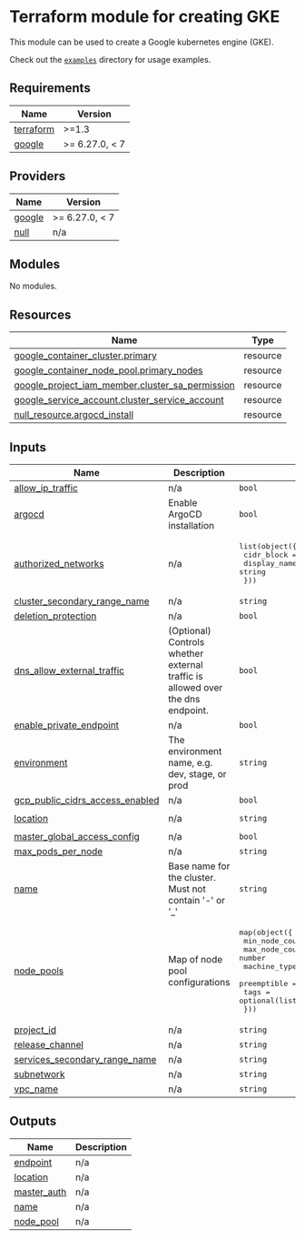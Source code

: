 # Terraform module for creating GKE

This module can be used to create a Google kubernetes engine (GKE).

Check out the [`examples`](/examples) directory for usage examples.

<!-- BEGIN_TF_DOCS -->
## Requirements

| Name | Version |
|------|---------|
| <a name="requirement_terraform"></a> [terraform](#requirement\_terraform) | >=1.3 |
| <a name="requirement_google"></a> [google](#requirement\_google) | >= 6.27.0, < 7 |

## Providers

| Name | Version |
|------|---------|
| <a name="provider_google"></a> [google](#provider\_google) | >= 6.27.0, < 7 |
| <a name="provider_null"></a> [null](#provider\_null) | n/a |

## Modules

No modules.

## Resources

| Name | Type |
|------|------|
| [google_container_cluster.primary](https://registry.terraform.io/providers/hashicorp/google/latest/docs/resources/container_cluster) | resource |
| [google_container_node_pool.primary_nodes](https://registry.terraform.io/providers/hashicorp/google/latest/docs/resources/container_node_pool) | resource |
| [google_project_iam_member.cluster_sa_permission](https://registry.terraform.io/providers/hashicorp/google/latest/docs/resources/project_iam_member) | resource |
| [google_service_account.cluster_service_account](https://registry.terraform.io/providers/hashicorp/google/latest/docs/resources/service_account) | resource |
| [null_resource.argocd_install](https://registry.terraform.io/providers/hashicorp/null/latest/docs/resources/resource) | resource |

## Inputs

| Name | Description | Type | Default | Required |
|------|-------------|------|---------|:--------:|
| <a name="input_allow_ip_traffic"></a> [allow\_ip\_traffic](#input\_allow\_ip\_traffic) | n/a | `bool` | `true` | no |
| <a name="input_argocd"></a> [argocd](#input\_argocd) | Enable ArgoCD installation | `bool` | `false` | no |
| <a name="input_authorized_networks"></a> [authorized\_networks](#input\_authorized\_networks) | n/a | <pre>list(object({<br/>    cidr_block = string<br/>    display_name = string<br/>  }))</pre> | `[]` | no |
| <a name="input_cluster_secondary_range_name"></a> [cluster\_secondary\_range\_name](#input\_cluster\_secondary\_range\_name) | n/a | `string` | n/a | yes |
| <a name="input_deletion_protection"></a> [deletion\_protection](#input\_deletion\_protection) | n/a | `bool` | `true` | no |
| <a name="input_dns_allow_external_traffic"></a> [dns\_allow\_external\_traffic](#input\_dns\_allow\_external\_traffic) | (Optional) Controls whether external traffic is allowed over the dns endpoint. | `bool` | `null` | no |
| <a name="input_enable_private_endpoint"></a> [enable\_private\_endpoint](#input\_enable\_private\_endpoint) | n/a | `bool` | `true` | no |
| <a name="input_environment"></a> [environment](#input\_environment) | The environment name, e.g. dev, stage, or prod | `string` | n/a | yes |
| <a name="input_gcp_public_cidrs_access_enabled"></a> [gcp\_public\_cidrs\_access\_enabled](#input\_gcp\_public\_cidrs\_access\_enabled) | n/a | `bool` | `null` | no |
| <a name="input_location"></a> [location](#input\_location) | n/a | `string` | `"europe-west3"` | no |
| <a name="input_master_global_access_config"></a> [master\_global\_access\_config](#input\_master\_global\_access\_config) | n/a | `bool` | `false` | no |
| <a name="input_max_pods_per_node"></a> [max\_pods\_per\_node](#input\_max\_pods\_per\_node) | n/a | `string` | `"30"` | no |
| <a name="input_name"></a> [name](#input\_name) | Base name for the cluster. Must not contain '-' or '\_' | `string` | n/a | yes |
| <a name="input_node_pools"></a> [node\_pools](#input\_node\_pools) | Map of node pool configurations | <pre>map(object({<br/>    min_node_count = number<br/>    max_node_count = number<br/>    machine_type   = optional(string, "e2-medium")<br/>    preemptible    = optional(bool, false)<br/>    tags           = optional(list(string),[])<br/>  }))</pre> | n/a | yes |
| <a name="input_project_id"></a> [project\_id](#input\_project\_id) | n/a | `string` | n/a | yes |
| <a name="input_release_channel"></a> [release\_channel](#input\_release\_channel) | n/a | `string` | `"REGULAR"` | no |
| <a name="input_services_secondary_range_name"></a> [services\_secondary\_range\_name](#input\_services\_secondary\_range\_name) | n/a | `string` | n/a | yes |
| <a name="input_subnetwork"></a> [subnetwork](#input\_subnetwork) | n/a | `string` | `""` | no |
| <a name="input_vpc_name"></a> [vpc\_name](#input\_vpc\_name) | n/a | `string` | `"default"` | no |

## Outputs

| Name | Description |
|------|-------------|
| <a name="output_endpoint"></a> [endpoint](#output\_endpoint) | n/a |
| <a name="output_location"></a> [location](#output\_location) | n/a |
| <a name="output_master_auth"></a> [master\_auth](#output\_master\_auth) | n/a |
| <a name="output_name"></a> [name](#output\_name) | n/a |
| <a name="output_node_pool"></a> [node\_pool](#output\_node\_pool) | n/a |
<!-- END_TF_DOCS -->